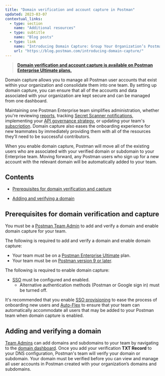 ```yaml
---
title: "Domain verification and account capture in Postman"
updated: 2023-03-07
contextual_links:
  - type: section
    name: "Additional resources"
  - type: subtitle
    name: "Blog posts"
  - type: link
    name: "Introducing Domain Capture: Group Your Organization’s Postman Users into a Single Team"
    url: "https://blog.postman.com/introducing-domain-capture/"
---
```


> **[Domain verification and account capture is available on Postman Enterprise Ultimate plans.](https://www.postman.com/pricing)**

Domain capture allows you to manage all Postman user accounts that exist within your organization and consolidate them into one team. By setting up domain capture, you can ensure that all of the accounts and data associated with your organization are kept secure and can be managed from one dashboard. 

Maintaining one Postman Enterprise team simplifies administration, whether you're reviewing [reports](/docs/reports/reports-overview/), tracking [Secret Scanner notifications](/docs/administration/token-scanner/), implementing your [API governance strategy](/docs/api-governance/api-governance-overview/), or updating your team's [subscription](/docs/administration/billing/). Domain capture also eases the onboarding experience for new teammates by immediately providing them with all of the resources they’ll need to be successful contributors.

When you enable domain capture, Postman will move all of the existing users who are associated with your verified domain or subdomain to your Enterprise team. Moving forward, any Postman users who sign up for a new account with the relevant domain will be automatically added to your team.







<!-- Domain capture allows you to manage all Postman user accounts that exist within your organization and consolidate them into one team. This helps ensure that all of the accounts and data associated with your organization are kept secure and can be managed from one dashboard. Maintaining one Enterprise team lets you simplify management, from reviewing [reports](/docs/reports/reports-overview/) to tracking [Secret Scanner notifications](/docs/administration/token-scanner/) to implementing your [API governance strategy](/docs/api-governance/api-governance-overview/). Domain capture also eases the onboarding experience for new teammates by providing them with all of the resources they’ll need to be successful contributors.
 -->


<!-- To enable domain capture, Team Admins must first add and verify a domain or subdomain. Once the domain is verified, they can create a request to enable domain capture. When the request to enable domain capture is approved, they can contact Postman support to start managing unclaimed accounts. -->






<!-- 
Verify a domain to view all user accounts in Postman that have been created with your organization’s domains and subdomains. Enable domain capture to manage all of these user accounts in Postman. With domain capture, you can merge all of your organization's Postman users into a single Postman team and ensure that any new users who sign up for Postman with your domain are automatically added.

To enable domain capture, [Team Admins](/docs/collaborating-in-postman/roles-and-permissions/#team-roles) must first [add and verify a domain or subdomain](#adding-and-verifying-a-domain). Once the domain is verified, they can create a request to [enable domain capture](#enabling-domain-capture). Once the request to enable domain capture is approved, they can [contact Postman support](#contacting-support-to-manage-accounts) to manage [unclaimed accounts](#viewing-unclaimed-accounts). -->

## Contents

* [Prerequisites for domain verification and capture](#prerequisites-for-domain-verification-and-capture)

* [Adding and verifying a domain](#adding-and-verifying-a-domain)

## Prerequisites for domain verification and capture

You must be a [Postman Team Admin](/docs/collaborating-in-postman/roles-and-permissions/#team-roles) to add and verify a domain and enable domain capture for your team.

The following is required to add and verify a domain and enable domain capture:

* Your team must be on a [Postman Enterprise Ultimate](https://www.postman.com/pricing) plan.
* Your team must be on [Postman version 9 or later](/docs/administration/updating/).

The following is required to enable domain capture:

* [SSO](/docs/administration/sso/admin-sso/) must be configured and enabled.
    * Alternative authentication methods (Postman or Google sign in) must be turned off.

It's recommended that you enable [SSO provisioning](/docs/administration/scim-provisioning/scim-provisioning-overview/) to ease the process of onboarding new users and [Auto-Flex](/docs/administration/billing/#using-auto-flex) to ensure that your team can automatically accommodate all users that may be added to your Postman team when domain capture is enabled.

## Adding and verifying a domain

[Team Admins](/docs/collaborating-in-postman/roles-and-permissions/#team-roles) can add domains and subdomains to your team by navigating to the [domain dashboard](https://go.postman.co/settings/team/domain-capture). Once you add your verification **TXT Record** to your DNS configuration, Postman's team will verify your domain or subdomain. Your domain must be verified before you can view and manage all user accounts in Postman created with your organization’s domains and subdomains.


